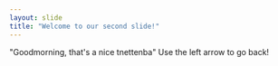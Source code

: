 ```yaml
---
layout: slide
title: "Welcome to our second slide!"
---
```

"Goodmorning, that's a nice tnettenba"
Use the left arrow to go back!
